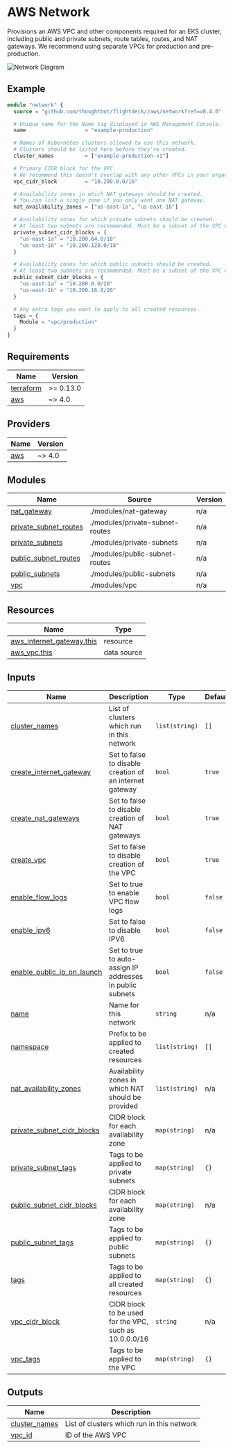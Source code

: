 # AWS Network

Provisions an AWS VPC and other components required for an EKS cluster,
including public and private subnets, route tables, routes, and NAT gateways. We
recommend using separate VPCs for production and pre-production.

![Network Diagram](../../docs/aws-vpc.png)

## Example

```terraform
module "network" {
  source = "github.com/thoughtbot/flightdeck//aws/network?ref=v0.4.0"

  # Unique name for the Name tag displayed in AWS Management Console.
  name                   = "example-production"

  # Names of Kubernetes clusters allowed to use this network.
  # Clusters should be listed here before they're created.
  cluster_names          = ["example-production-v1"]

  # Primary CIDR block for the VPC.
  # We recommend this doesn't overlap with any other VPCs in your organization.
  vpc_cidr_block         = "10.200.0.0/16"

  # Availability zones in which NAT gateways should be created.
  # You can list a single zone if you only want one NAT gateway.
  nat_availability_zones = ["us-east-1a", "us-east-1b"]

  # Availability zones for which private subnets should be created.
  # At least two subnets are recommended. Must be a subset of the VPC CIDR.
  private_subnet_cidr_blocks = {
    "us-east-1a" = "10.200.64.0/18"
    "us-east-1b" = "10.200.128.0/18"
  }

  # Availability zones for which public subnets should be created.
  # At least two subnets are recommended. Must be a subset of the VPC CIDR.
  public_subnet_cidr_blocks = {
    "us-east-1a" = "10.200.0.0/20"
    "us-east-1b" = "10.200.16.0/20"
  }

  # Any extra tags you want to apply to all created resources.
  tags = {
    Module = "vpc/production"
  }
}
```

<!-- BEGIN_TF_DOCS -->
## Requirements

| Name | Version |
|------|---------|
| <a name="requirement_terraform"></a> [terraform](#requirement\_terraform) | >= 0.13.0 |
| <a name="requirement_aws"></a> [aws](#requirement\_aws) | ~> 4.0 |

## Providers

| Name | Version |
|------|---------|
| <a name="provider_aws"></a> [aws](#provider\_aws) | ~> 4.0 |

## Modules

| Name | Source | Version |
|------|--------|---------|
| <a name="module_nat_gateway"></a> [nat\_gateway](#module\_nat\_gateway) | ./modules/nat-gateway | n/a |
| <a name="module_private_subnet_routes"></a> [private\_subnet\_routes](#module\_private\_subnet\_routes) | ./modules/private-subnet-routes | n/a |
| <a name="module_private_subnets"></a> [private\_subnets](#module\_private\_subnets) | ./modules/private-subnets | n/a |
| <a name="module_public_subnet_routes"></a> [public\_subnet\_routes](#module\_public\_subnet\_routes) | ./modules/public-subnet-routes | n/a |
| <a name="module_public_subnets"></a> [public\_subnets](#module\_public\_subnets) | ./modules/public-subnets | n/a |
| <a name="module_vpc"></a> [vpc](#module\_vpc) | ./modules/vpc | n/a |

## Resources

| Name | Type |
|------|------|
| [aws_internet_gateway.this](https://registry.terraform.io/providers/hashicorp/aws/latest/docs/resources/internet_gateway) | resource |
| [aws_vpc.this](https://registry.terraform.io/providers/hashicorp/aws/latest/docs/data-sources/vpc) | data source |

## Inputs

| Name | Description | Type | Default | Required |
|------|-------------|------|---------|:--------:|
| <a name="input_cluster_names"></a> [cluster\_names](#input\_cluster\_names) | List of clusters which run in this network | `list(string)` | `[]` | no |
| <a name="input_create_internet_gateway"></a> [create\_internet\_gateway](#input\_create\_internet\_gateway) | Set to false to disable creation of an internet gateway | `bool` | `true` | no |
| <a name="input_create_nat_gateways"></a> [create\_nat\_gateways](#input\_create\_nat\_gateways) | Set to false to disable creation of NAT gateways | `bool` | `true` | no |
| <a name="input_create_vpc"></a> [create\_vpc](#input\_create\_vpc) | Set to false to disable creation of the VPC | `bool` | `true` | no |
| <a name="input_enable_flow_logs"></a> [enable\_flow\_logs](#input\_enable\_flow\_logs) | Set to true to enable VPC flow logs | `bool` | `false` | no |
| <a name="input_enable_ipv6"></a> [enable\_ipv6](#input\_enable\_ipv6) | Set to false to disable IPV6 | `bool` | `false` | no |
| <a name="input_enable_public_ip_on_launch"></a> [enable\_public\_ip\_on\_launch](#input\_enable\_public\_ip\_on\_launch) | Set to true to auto-assign IP addresses in public subnets | `bool` | `false` | no |
| <a name="input_name"></a> [name](#input\_name) | Name for this network | `string` | n/a | yes |
| <a name="input_namespace"></a> [namespace](#input\_namespace) | Prefix to be applied to created resources | `list(string)` | `[]` | no |
| <a name="input_nat_availability_zones"></a> [nat\_availability\_zones](#input\_nat\_availability\_zones) | Availability zones in which NAT should be provided | `list(string)` | n/a | yes |
| <a name="input_private_subnet_cidr_blocks"></a> [private\_subnet\_cidr\_blocks](#input\_private\_subnet\_cidr\_blocks) | CIDR block for each availability zone | `map(string)` | n/a | yes |
| <a name="input_private_subnet_tags"></a> [private\_subnet\_tags](#input\_private\_subnet\_tags) | Tags to be applied to private subnets | `map(string)` | `{}` | no |
| <a name="input_public_subnet_cidr_blocks"></a> [public\_subnet\_cidr\_blocks](#input\_public\_subnet\_cidr\_blocks) | CIDR block for each availability zone | `map(string)` | n/a | yes |
| <a name="input_public_subnet_tags"></a> [public\_subnet\_tags](#input\_public\_subnet\_tags) | Tags to be applied to public subnets | `map(string)` | `{}` | no |
| <a name="input_tags"></a> [tags](#input\_tags) | Tags to be applied to all created resources | `map(string)` | `{}` | no |
| <a name="input_vpc_cidr_block"></a> [vpc\_cidr\_block](#input\_vpc\_cidr\_block) | CIDR block to be used for the VPC, such as 10.0.0.0/16 | `string` | n/a | yes |
| <a name="input_vpc_tags"></a> [vpc\_tags](#input\_vpc\_tags) | Tags to be applied to the VPC | `map(string)` | `{}` | no |

## Outputs

| Name | Description |
|------|-------------|
| <a name="output_cluster_names"></a> [cluster\_names](#output\_cluster\_names) | List of clusters which run in this network |
| <a name="output_vpc_id"></a> [vpc\_id](#output\_vpc\_id) | ID of the AWS VPC |
<!-- END_TF_DOCS -->